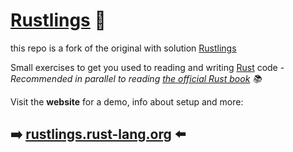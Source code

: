 # [Rustlings](https://rustlings.rust-lang.org) 🦀

this repo is a fork of the original with solution [Rustlings](https://github.com/rust-lang/rustlings)

Small exercises to get you used to reading and writing [Rust](https://www.rust-lang.org) code - _Recommended in parallel to reading [the official Rust book](https://doc.rust-lang.org/book) 📚️_

Visit the **website** for a demo, info about setup and more:

## ➡️ [rustlings.rust-lang.org](https://rustlings.rust-lang.org) ⬅️
